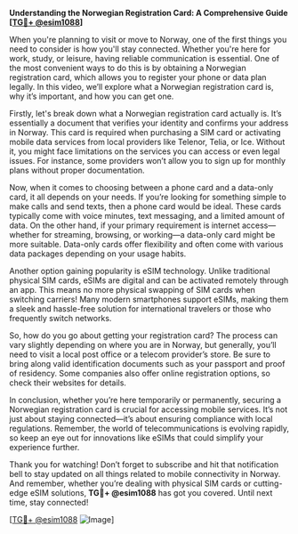 **Understanding the Norwegian Registration Card: A Comprehensive Guide [[TG💪+ @esim1088](https://t.me/s/esim1088)]**

When you're planning to visit or move to Norway, one of the first things you need to consider is how you'll stay connected. Whether you're here for work, study, or leisure, having reliable communication is essential. One of the most convenient ways to do this is by obtaining a Norwegian registration card, which allows you to register your phone or data plan legally. In this video, we’ll explore what a Norwegian registration card is, why it’s important, and how you can get one.

Firstly, let's break down what a Norwegian registration card actually is. It’s essentially a document that verifies your identity and confirms your address in Norway. This card is required when purchasing a SIM card or activating mobile data services from local providers like Telenor, Telia, or Ice. Without it, you might face limitations on the services you can access or even legal issues. For instance, some providers won’t allow you to sign up for monthly plans without proper documentation.

Now, when it comes to choosing between a phone card and a data-only card, it all depends on your needs. If you’re looking for something simple to make calls and send texts, then a phone card would be ideal. These cards typically come with voice minutes, text messaging, and a limited amount of data. On the other hand, if your primary requirement is internet access—whether for streaming, browsing, or working—a data-only card might be more suitable. Data-only cards offer flexibility and often come with various data packages depending on your usage habits.

Another option gaining popularity is eSIM technology. Unlike traditional physical SIM cards, eSIMs are digital and can be activated remotely through an app. This means no more physical swapping of SIM cards when switching carriers! Many modern smartphones support eSIMs, making them a sleek and hassle-free solution for international travelers or those who frequently switch networks.

So, how do you go about getting your registration card? The process can vary slightly depending on where you are in Norway, but generally, you’ll need to visit a local post office or a telecom provider’s store. Be sure to bring along valid identification documents such as your passport and proof of residency. Some companies also offer online registration options, so check their websites for details.

In conclusion, whether you’re here temporarily or permanently, securing a Norwegian registration card is crucial for accessing mobile services. It’s not just about staying connected—it’s about ensuring compliance with local regulations. Remember, the world of telecommunications is evolving rapidly, so keep an eye out for innovations like eSIMs that could simplify your experience further.

Thank you for watching! Don’t forget to subscribe and hit that notification bell to stay updated on all things related to mobile connectivity in Norway. And remember, whether you’re dealing with physical SIM cards or cutting-edge eSIM solutions, **TG💪+ @esim1088** has got you covered. Until next time, stay connected!

[[TG💪+ @esim1088](https://t.me/s/esim1088) ![Image](https://i.postimg.cc/Y0z9fWf4/image.png)]